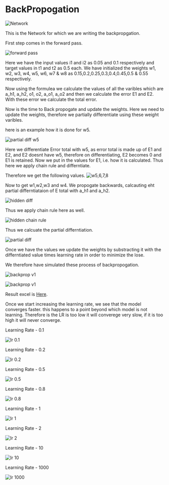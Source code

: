 # BackPropogation


![Network](Assets/Network.png)

This is the Network for which we are writing the backpropgation.

First step comes in the forward pass.

![forward pass](Assets/forward%20pass.png)

Here we have the input values i1 and i2 as 0.05 and 0.1 respectively and target values in t1 and t2 as 0.5 each. We have initialized the weights w1, w2, w3, w4, w5, w6, w7 & w8 as 0.15,0.2,0.25,0.3,0.4,0.45,0.5 & 0.55 respectively. 

Now using the formulea we calculate the values of all the varibles which are a_h1, a_h2, o1, o2, a_o1, a_o2 and then we calculate the error E1 and E2. With these error we calculate the total error.

Now is the time to Back propogate and update the weights. Here we need to update the weights, therefore we partially differentiate using these weight varibles.

here is an example how it is done for w5.

![partial diff w5](Assets/partial%20diff%20for%20w5.png)

Here we differentiate Error total with w5, as error total is made up of E1 and E2, and E2 doesnt have w5, therefore on differentiating, E2 becomes 0 and E1 is retained. Now we put in the values for E1, i.e. how it is calculated. Thus here we apply chain rule and differntiate.

Therefore we get the following values. 
![w5,6,7,8](Assets/later%20half%20weights.png)

Now to get w1,w2,w3 and w4. We propogate backwards, calcauting eht partial differntiataion of E total with a_h1 and a_h2. 

![hidden diff](Assets/hidden%20layer%20backprop.png)

Thus we apply chain rule here as well. 

![hidden chain rule](Assets/hidden%20chain%20rule.png)

Thus we calcuate the partial differntiation.

![partial diff](Assets/w1%2Cw2%2Cw3%20and%20w4%20partial%20diffs.png)

Once we have the values we update the weights by substracting it with the differntiated value times learning rate in order to minimize the lose. 

We therefore have simulated these process of backpropogation. 

![backprop v1](Assets/Backprop_v1.png)

![backprop v1](Assets/Backprop_v1.png)
 


 Result excel is [Here](BackPropagationManual.xlsx).

 Once we start increasing the learning rate, we see that the model converges faster. this happens to a point beyond which model is not learning. Therefore is the LR is too low it will converege very slow, if it is too high it will never converge. 

 Learning Rate - 0.1

 ![lr 0.1](Assets/LR%20-%200.1.png)
 
 Learning Rate - 0.2


 ![lr 0.2](Assets/LR%20-%200.2.png)
 
  Learning Rate - 0.5

 ![lr 0.5](Assets/LR%20-%200.5.png)
 
  Learning Rate - 0.8

 ![lr 0.8](Assets/LR%20-%200.8.png)
  
  Learning Rate - 1

 ![lr 1](Assets/LR%20-%201.png)

 Learning Rate - 2

 ![lr 2](Assets/LR%20-%202.png)

 Learning Rate - 10

 ![lr 10](Assets/LR%20-%2010.png)


Learning Rate - 1000

![lr 1000](Assets/LR%20-%201000.png)